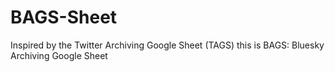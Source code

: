 # BAGS-Sheet
Inspired by the Twitter Archiving Google Sheet (TAGS) this is BAGS: Bluesky Archiving Google Sheet
